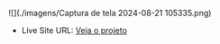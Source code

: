 
![](./imagens/Captura de tela 2024-08-21 105335.png)

- Live Site URL: [Veja o projeto](https://fokus-projeto-base-beryl.vercel.app/)
